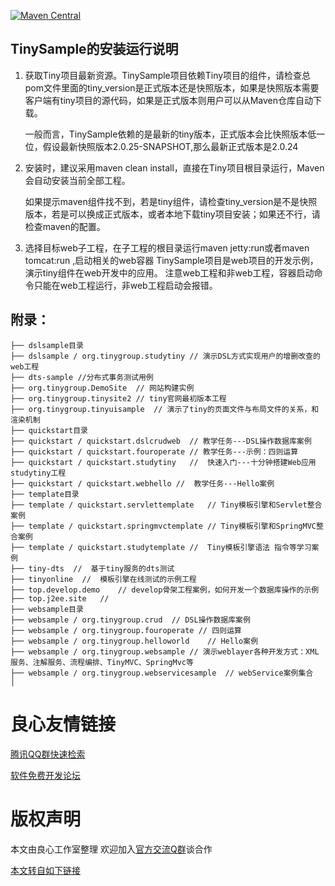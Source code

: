 [![Maven Central](https://maven-badges.herokuapp.com/maven-central/org.tinygroup/TinySample/badge.svg)](https://maven-badges.herokuapp.com/maven-central/org.tinygroup/TinySample)

## TinySample的安装运行说明
1. 获取Tiny项目最新资源。TinySample项目依赖Tiny项目的组件，请检查总pom文件里面的tiny_version是正式版本还是快照版本，如果是快照版本需要客户端有tiny项目的源代码，如果是正式版本则用户可以从Maven仓库自动下载。
    
   一般而言，TinySample依赖的是最新的tiny版本，正式版本会比快照版本低一位，假设最新快照版本2.0.25-SNAPSHOT,那么最新正式版本是2.0.24
    
2. 安装时，建议采用maven clean install，直接在Tiny项目根目录运行，Maven会自动安装当前全部工程。
    
   如果提示maven组件找不到，若是tiny组件，请检查tiny_version是不是快照版本，若是可以换成正式版本，或者本地下载tiny项目安装；如果还不行，请检查maven的配置。
	  
3. 选择目标web子工程，在子工程的根目录运行maven jetty:run或者maven tomcat:run ,启动相关的web容器
    TinySample项目是web项目的开发示例，演示tiny组件在web开发中的应用。
    注意web工程和非web工程，容器启动命令只能在web工程运行，非web工程启动会报错。


## 附录：

	├── dslsample目录
	├── dslsample / org.tinygroup.studytiny	// 演示DSL方式实现用户的增删改查的web工程
	├── dts-sample //分布式事务测试用例
	├── org.tinygroup.DemoSite	// 网站构建实例
	├── org.tinygroup.tinysite2	// tiny官网最初版本工程
	├── org.tinygroup.tinyuisample	// 演示了tiny的页面文件与布局文件的关系，和渲染机制
	├── quickstart目录
	├── quickstart / quickstart.dslcrudweb	// 教学任务---DSL操作数据库案例
	├── quickstart / quickstart.fouroperate	// 教学任务---示例：四则运算
	├── quickstart / quickstart.studytiny	//  快速入门---十分钟搭建Web应用 studytiny工程
	├── quickstart / quickstart.webhello //  教学任务---Hello案例
	├── template目录
	├── template / quickstart.servlettemplate	// Tiny模板引擎和Servlet整合案例
	├── template / quickstart.springmvctemplate	// Tiny模板引擎和SpringMVC整合案例
	├── template / quickstart.studytemplate	//  Tiny模板引擎语法 指令等学习案例
	├── tiny-dts  //  基于tiny服务的dts测试
	├── tinyonline  //  模板引擎在线测试的示例工程
	├── top.develop.demo	// develop骨架工程案例，如何开发一个数据库操作的示例
	├── top.j2ee.site	// 
	├── websample目录
	├── websample / org.tinygroup.crud	// DSL操作数据库案例
	├── websample / org.tinygroup.fouroperate // 四则运算
	├── websample / org.tinygroup.helloworld	// Hello案例
	├── websample / org.tinygroup.websample	// 演示weblayer各种开发方式：XML服务、注解服务、流程编排、TinyMVC、SpringMvc等
	├── websample / org.tinygroup.webservicesample	// webService案例集合
	│

   


 # 良心友情链接

[腾讯QQ群快速检索](http://u.720life.cn/s/8cf73f7c)

[软件免费开发论坛](http://u.720life.cn/s/bbb01dc0)

# 版权声明 

本文由良心工作室整理 欢迎加入[官方交流Q群](https://u.720life.cn/s/f2316816)谈合作

[本文转自如下链接](http://u.720life.cn/g/2e71d0f0a5c601172267ba20d3a43c6e0a71144aebceb7704ee23755680eed8c7625974cde05edeb679b601dbe42563f405584e0dd31db23e1536d7f84d6bd1b1c592e9196d92dfd79fed6157820b98e)